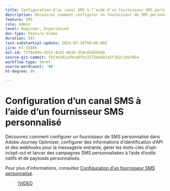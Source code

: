 ```yaml
---
title: Configuration d’un canal SMS à l’aide d’un fournisseur SMS personnalisé
description: Découvrez comment configurer un fournisseur de SMS personnalisé dans Adobe Journey Optimizer, configurer des informations d’identification d’API et des webhooks pour la messagerie entrante, gérer les mots-clés d’opt-in/opt-out et lancer des campagnes SMS personnalisées à l’aide d’outils natifs et de payloads personnalisés.
feature: SMS
role: Admin
level: Beginner, Experienced
doc-type: Feature Video
duration: 341
last-substantial-update: 2024-07-26T00:00:00Z
jira: KT-15886
exl-id: 7278a99e-4553-4cd1-8830-350c85d5926b
source-git-commit: fbf3e591a39ca0fbc1572be602a2f1b2c10a7854
workflow-type: tm+mt
source-wordcount: '98'
ht-degree: 0%

---
```


# Configuration d’un canal SMS à l’aide d’un fournisseur SMS personnalisé

Découvrez comment configurer un fournisseur de SMS personnalisé dans Adobe Journey Optimizer, configurer des informations d’identification d’API et des webhooks pour la messagerie entrante, gérer les mots-clés d’opt-in/opt-out et lancer des campagnes SMS personnalisées à l’aide d’outils natifs et de payloads personnalisés.

Pour plus d’informations, consultez [Configuration d’un fournisseur SMS personnalisé](https://experienceleague.adobe.com/fr/docs/journey-optimizer/using/channels/sms/configure-sms/sms-configuration-custom).

>[!VIDEO](https://video.tv.adobe.com/v/3443608/?learn=on&enablevpops&captions=fre_fr)
